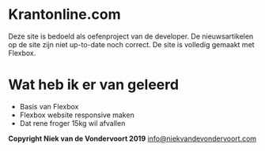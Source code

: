 # Krantonline.com

Deze site is bedoeld als oefenproject van de developer. De nieuwsartikelen op de site zijn niet up-to-date noch correct. De site is volledig gemaakt met Flexbox.

# Wat heb ik er van geleerd
  - Basis van Flexbox
  - Flexbox website responsive maken
  - Dat rene froger 15kg wil afvallen
 
**Copyright Niek van de Vondervoort 2019**
info@niekvandevondervoort.com